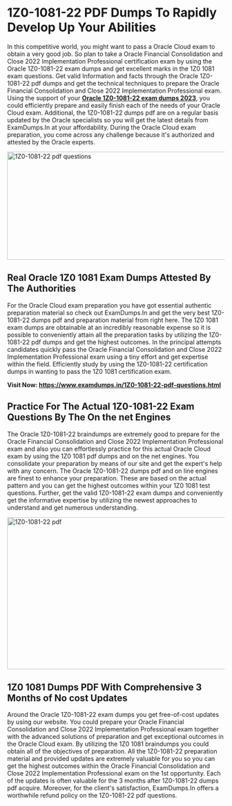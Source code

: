 <h1><strong>1Z0-1081-22 PDF Dumps To Rapidly Develop Up Your Abilities</strong></h1>
<p>In this competitive world, you might want to pass a Oracle Cloud exam to obtain a very good job. So plan to take a Oracle Financial Consolidation and Close 2022 Implementation Professional certification exam by using the Oracle 1Z0-1081-22 exam dumps and get excellent marks in the 1Z0 1081 exam questions. Get valid Information and facts through the Oracle 1Z0-1081-22 pdf dumps and get the technical techniques to prepare the Oracle Financial Consolidation and Close 2022 Implementation Professional exam. Using the support of your <strong><a href="https://www.examdumps.in/1Z0-1081-22-pdf-questions.html">Oracle 1Z0-1081-22 exam dumps 2023</a></strong>, you could efficiently prepare and easily finish each of the needs of your Oracle Cloud exam. Additional, the 1Z0-1081-22 dumps pdf are on a regular basis updated by the Oracle specialists so you will get the latest details from ExamDumps.In at your affordability. During the Oracle Cloud exam preparation, you come across any challenge because it's authorized and attested by the Oracle experts.</p>
<p><img src="https://i.ibb.co/zxJwW90/Copy-of-Online-Classes-Twitter-header-post-Made-with-Poster-My-Wall-1.png" alt="1Z0-1081-22 pdf questions" width="750" height="250" /></p>
<h2><strong>Real Oracle 1Z0 1081 Exam Dumps Attested By The Authorities</strong></h2>
<p>For the Oracle Cloud exam preparation you have got essential authentic preparation material so check out ExamDumps.In and get the very best 1Z0-1081-22 dumps pdf and preparation material from right here. The 1Z0 1081 exam dumps are obtainable at an incredibly reasonable expense so it is possible to conveniently attain all the preparation tasks by utilizing the 1Z0-1081-22 pdf dumps and get the highest outcomes. In the principal attempts candidates quickly pass the Oracle Financial Consolidation and Close 2022 Implementation Professional exam using a tiny effort and get expertise within the field. Efficiently study by using the 1Z0-1081-22 certification dumps in wanting to pass the 1Z0 1081 certification exam.</p>
<p><strong>Visit Now:&nbsp;<a href="https://www.examdumps.in/1Z0-1081-22-pdf-questions.html">https://www.examdumps.in/1Z0-1081-22-pdf-questions.html</a></strong></p>
<h2><strong>Practice For The Actual 1Z0-1081-22 Exam Questions By The On the net Engines</strong></h2>
<p>The Oracle 1Z0-1081-22 braindumps are extremely good to prepare for the Oracle Financial Consolidation and Close 2022 Implementation Professional exam and also you can effortlessly practice for this actual Oracle Cloud exam by using the 1Z0 1081 pdf dumps and on the net engines. You consolidate your preparation by means of our site and get the expert's help with any concern. The Oracle 1Z0-1081-22 dumps pdf and on line engines are finest to enhance your preparation. These are based on the actual pattern and you can get the highest outcomes within your 1Z0 1081 test questions. Further, get the valid 1Z0-1081-22 exam dumps and conveniently get the informative expertise by utilizing the newest approaches to understand and get numerous understanding.</p>
<p><a href="https://www.examdumps.in/1Z0-1081-22-pdf-questions.html"><img src="https://i.ibb.co/QkNtdwY/Copy-of-Zoom-Online-Classes-Facebook-Share-Po-Made-with-Poster-My-Wall-1.jpg" alt="1Z0-1081-22 pdf" width="670" height="352" /></a></p>
<h2><strong>1Z0 1081 Dumps PDF With Comprehensive 3 Months of No cost Updates</strong></h2>
<p>Around the Oracle 1Z0-1081-22 exam dumps you get free-of-cost updates by using our website. You could prepare your Oracle Financial Consolidation and Close 2022 Implementation Professional exam together with the advanced solutions of preparation and get exceptional outcomes in the Oracle Cloud exam. By utilizing the 1Z0 1081 braindumps you could obtain all of the objectives of preparation. All the 1Z0-1081-22 preparation material and provided updates are extremely valuable for you so you can get the highest outcomes within the Oracle Financial Consolidation and Close 2022 Implementation Professional exam on the 1st opportunity. Each of the updates is often valuable for the 3 months after 1Z0-1081-22 dumps pdf acquire. Moreover, for the client's satisfaction, ExamDumps.In offers a worthwhile refund policy on the 1Z0-1081-22 pdf questions.</p>
